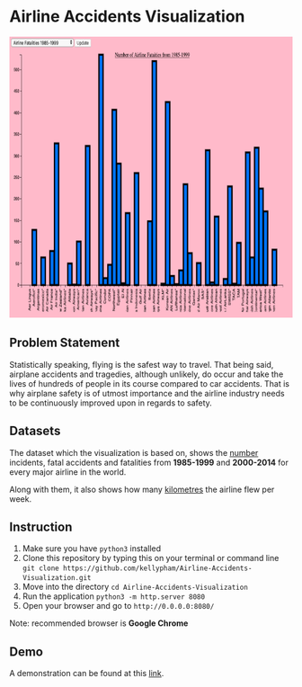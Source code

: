 # Airline Accidents Visualization

<p align="center">
  <img width="750" height="500" src="./images/ScreenShot.png">
</p>

## Problem Statement

Statistically speaking, flying is the safest way to travel. That being said, airplane accidents and tragedies, although unlikely, do occur and take the lives of hundreds of people in its course compared to car accidents. That is why airplane safety is of utmost importance and the airline industry needs to be continuously improved upon in regards to safety. 

## Datasets 

The dataset which the visualization is based on, shows the [number](airline.json) incidents, fatal accidents and fatalities from **1985-1999** and **2000-2014** for every major airline in the world. 

Along with them, it also shows how many [kilometres](fatalkm.json) the airline flew per week. 

## Instruction

1. Make sure you have `python3` installed
2. Clone this repository by typing this on your terminal or command line `git clone https://github.com/kellypham/Airline-Accidents-Visualization.git`
3. Move into the directory `cd Airline-Accidents-Visualization`
4. Run the application `python3 -m http.server 8080`
5. Open your browser and go to `http://0.0.0.0:8080/`

Note: recommended browser is **Google Chrome**

## Demo

A demonstration can be found at this [link](https://www.youtube.com/watch?v=f5v8siK6sGU&feature=youtu.be).

